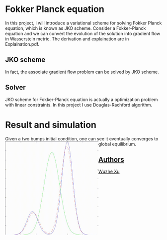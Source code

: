 # Fokker Planck equation

In this project, i will introduce a variational scheme for solving Fokker Planck equation, which is known as JKO scheme. Consider a Fokker-Planck equation and we can convert the evolution of the solution into gradient flow in Wasserstein metric. The derivation and explaination are in Explaination.pdf.

## JKO scheme
In fact, the associate gradient flow problem can be solved by JKO scheme.

## Solver
JKO scheme for Fokker-Planck equation is actually a optimization problem with linear constraints. In this project I use Douglas-Rachford algorithm.

# Result and simulation
Given a two bumps initial condition, one can see it eventually converges to global equilibrium.
<a href="url"><img src="https://github.com/woodssss/Solve-Fokker-Planck-equation-by-Gradient-flow-in-Wasserstein-metric/blob/master/FP_1D.gif" align="left" height="300" width="300" >

## Authors
Wuzhe Xu


